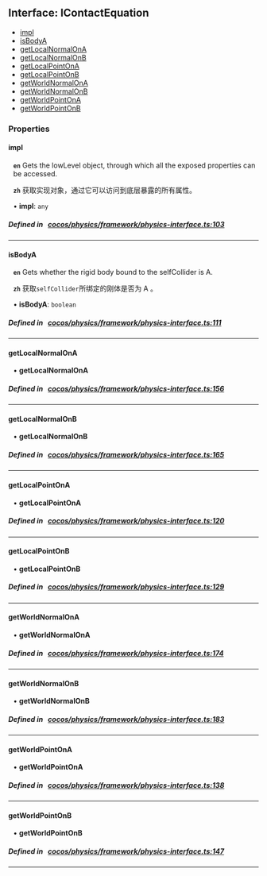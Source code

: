 ## Interface: IContactEquation

- [impl](#impl)
- [isBodyA](#isBodyA)
- [getLocalNormalOnA](#getLocalNormalOnA)
- [getLocalNormalOnB](#getLocalNormalOnB)
- [getLocalPointOnA](#getLocalPointOnA)
- [getLocalPointOnB](#getLocalPointOnB)
- [getWorldNormalOnA](#getWorldNormalOnA)
- [getWorldNormalOnB](#getWorldNormalOnB)
- [getWorldPointOnA](#getWorldPointOnA)
- [getWorldPointOnB](#getWorldPointOnB)

### Properties

#### impl

<div style="margin-left: 10px;">



**`en`** 
Gets the lowLevel object, through which all the exposed properties can be accessed.



**`zh`** 
获取实现对象，通过它可以访问到底层暴露的所有属性。



• **impl**: ``any``

</div>

##### Defined in &nbsp;   [cocos/physics/framework/physics-interface.ts:103](https://github.com/cocos-creator/engine/blob/c7bf6b8a9/cocos/physics/framework/physics-interface.ts#L103)&nbsp;
___
#### isBodyA

<div style="margin-left: 10px;">



**`en`** 
Gets whether the rigid body bound to the selfCollider is A.



**`zh`** 
获取`selfCollider`所绑定的刚体是否为 A 。



• **isBodyA**: ``boolean``

</div>

##### Defined in &nbsp;   [cocos/physics/framework/physics-interface.ts:111](https://github.com/cocos-creator/engine/blob/c7bf6b8a9/cocos/physics/framework/physics-interface.ts#L111)&nbsp;
___
#### getLocalNormalOnA

<div style="margin-left: 10px;">


• **getLocalNormalOnA**

</div>

##### Defined in &nbsp;   [cocos/physics/framework/physics-interface.ts:156](https://github.com/cocos-creator/engine/blob/c7bf6b8a9/cocos/physics/framework/physics-interface.ts#L156)&nbsp;
___
#### getLocalNormalOnB

<div style="margin-left: 10px;">


• **getLocalNormalOnB**

</div>

##### Defined in &nbsp;   [cocos/physics/framework/physics-interface.ts:165](https://github.com/cocos-creator/engine/blob/c7bf6b8a9/cocos/physics/framework/physics-interface.ts#L165)&nbsp;
___
#### getLocalPointOnA

<div style="margin-left: 10px;">


• **getLocalPointOnA**

</div>

##### Defined in &nbsp;   [cocos/physics/framework/physics-interface.ts:120](https://github.com/cocos-creator/engine/blob/c7bf6b8a9/cocos/physics/framework/physics-interface.ts#L120)&nbsp;
___
#### getLocalPointOnB

<div style="margin-left: 10px;">


• **getLocalPointOnB**

</div>

##### Defined in &nbsp;   [cocos/physics/framework/physics-interface.ts:129](https://github.com/cocos-creator/engine/blob/c7bf6b8a9/cocos/physics/framework/physics-interface.ts#L129)&nbsp;
___
#### getWorldNormalOnA

<div style="margin-left: 10px;">


• **getWorldNormalOnA**

</div>

##### Defined in &nbsp;   [cocos/physics/framework/physics-interface.ts:174](https://github.com/cocos-creator/engine/blob/c7bf6b8a9/cocos/physics/framework/physics-interface.ts#L174)&nbsp;
___
#### getWorldNormalOnB

<div style="margin-left: 10px;">


• **getWorldNormalOnB**

</div>

##### Defined in &nbsp;   [cocos/physics/framework/physics-interface.ts:183](https://github.com/cocos-creator/engine/blob/c7bf6b8a9/cocos/physics/framework/physics-interface.ts#L183)&nbsp;
___
#### getWorldPointOnA

<div style="margin-left: 10px;">


• **getWorldPointOnA**

</div>

##### Defined in &nbsp;   [cocos/physics/framework/physics-interface.ts:138](https://github.com/cocos-creator/engine/blob/c7bf6b8a9/cocos/physics/framework/physics-interface.ts#L138)&nbsp;
___
#### getWorldPointOnB

<div style="margin-left: 10px;">


• **getWorldPointOnB**

</div>

##### Defined in &nbsp;   [cocos/physics/framework/physics-interface.ts:147](https://github.com/cocos-creator/engine/blob/c7bf6b8a9/cocos/physics/framework/physics-interface.ts#L147)&nbsp;
___
